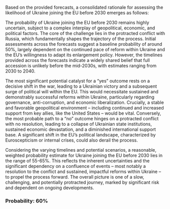 Based on the provided forecasts, a consolidated rationale for assessing the likelihood of Ukraine joining the EU before 2030 emerges as follows:

The probability of Ukraine joining the EU before 2030 remains highly uncertain, subject to a complex interplay of geopolitical, economic, and political factors. The core of the challenge lies in the protracted conflict with Russia, which fundamentally shapes the trajectory of the process. Initial assessments across the forecasts suggest a baseline probability of around 50%, largely dependent on the continued pace of reform within Ukraine and the EU’s willingness to adapt its enlargement policy. However, the timelines provided across the forecasts indicate a widely shared belief that full accession is unlikely before the mid-2030s, with estimates ranging from 2030 to 2040. 

The most significant potential catalyst for a “yes” outcome rests on a decisive shift in the war, leading to a Ukrainian victory and a subsequent surge of political will within the EU. This would necessitate sustained and demonstrably successful reforms within Ukraine, particularly regarding governance, anti-corruption, and economic liberalization. Crucially, a stable and favorable geopolitical environment – including continued and increased support from key allies, like the United States – would be vital. Conversely, the most probable path to a “no” outcome hinges on a protracted conflict with no resolution, leading to a collapse of Ukrainian state institutions, sustained economic devastation, and a diminished international support base. A significant shift in the EU’s political landscape, characterized by Euroscepticism or internal crises, could also derail the process. 

Considering the varying timelines and potential scenarios, a reasonable, weighted probability estimate for Ukraine joining the EU before 2030 lies in the range of 55-65%. This reflects the inherent uncertainties and the significant dependency on a confluence of events – most notably a resolution to the conflict and sustained, impactful reforms within Ukraine – to propel the process forward. The overall picture is one of a slow, challenging, and potentially protracted journey, marked by significant risk and dependent on ongoing developments.

### Probability: 60%